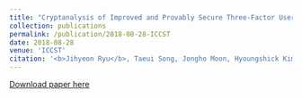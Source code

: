 ```yaml
---
title: "Cryptanalysis of Improved and Provably Secure Three-Factor User Authentication Scheme for Wireless Sensor Networks"
collection: publications
permalink: /publication/2018-08-28-ICCST
date: 2018-08-28
venue: 'ICCST'
citation: '<b>Jihyeon Ryu</b>, Taeui Song, Jongho Moon, Hyoungshick Kim, and Dongho Won. (2018). " Cryptanalysis of Improved and Provably Secure Three-Factor User Authentication Scheme for Wireless Sensor Networks." <i>ICCST 2018</i>. 49 - 58.'
---
```


[Download paper here](http://janicejihyeon.github.io/files/ICCST2018.pdf)
